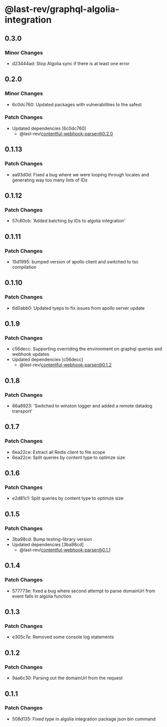 # @last-rev/graphql-algolia-integration

## 0.3.0

### Minor Changes

- d23444ad: Stop Algolia sync if there is at least one error

## 0.2.0

### Minor Changes

- 6c0dc760: Updated packages with vulnerabilities to the safest

### Patch Changes

- Updated dependencies [6c0dc760]
  - @last-rev/contentful-webhook-parser@0.2.0

## 0.1.13

### Patch Changes

- aa93d0d: Fixed a bug where we were looping through locales and generating way too many lists of IDs

## 0.1.12

### Patch Changes

- 57c80cb: 'Added batching by IDs to algolia integration'

## 0.1.11

### Patch Changes

- 15d1995: bumped version of apollo client and switched to tsc compilation

## 0.1.10

### Patch Changes

- 6d0abb0: Updated tyeps to fix issues from apollo server update

## 0.1.9

### Patch Changes

- c56decc: Supporting overriding the environment on graphql queries and webhook updates
- Updated dependencies [c56decc]
  - @last-rev/contentful-webhook-parser@0.1.2

## 0.1.8

### Patch Changes

- 86a8923: 'Switched to winston logger and added a remote datadog transport'

## 0.1.7

### Patch Changes

- 6ea22ce: Extract all Redis client to file scope
- 6ea22ce: Split queries by content type to optimze size

## 0.1.6

### Patch Changes

- e2d81c1: Split queries by content type to optimze size

## 0.1.5

### Patch Changes

- 3ba98cd: Bump testing-library version
- Updated dependencies [3ba98cd]
  - @last-rev/contentful-webhook-parser@0.1.1

## 0.1.4

### Patch Changes

- 577773e: fixed a bug where second attempt to parse domainUrl from event fails in algolia function

## 0.1.3

### Patch Changes

- e305c7e: Removed some console log statements

## 0.1.2

### Patch Changes

- 9aa6c30: Parsing out the domainUrl from the request

## 0.1.1

### Patch Changes

- 508d135: Fixed type in algolia integration package json bin command
